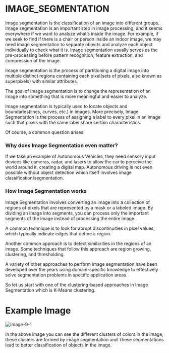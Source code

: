 # IMAGE_SEGMENTATION

Image segmentation is the classification of an image into different groups. 
Image segmentation is an important step in image processing, and it seems everywhere if we want to analyze what’s inside the image.
For example, if we seek to find if there is a chair or person inside an indoor image, we may need image segmentation to separate objects 
and analyze each object individually to check what it is. Image segmentation usually serves as the pre-processing before pattern recognition, 
feature extraction, and compression of the image.

Image segmentation is the process of partitioning a digital image into multiple distinct regions containing each pixel(sets of pixels, also 
known as superpixels) with similar attributes.

The goal of Image segmentation is to change the representation of an image into something that is more meaningful and easier to analyze. 

Image segmentation is typically used to locate objects and boundaries(lines, curves, etc.) in images. More precisely, Image Segmentation 
is the process of assigning a label to every pixel in an image such that pixels with the same label share certain characteristics.

Of course, a common question arises:

### Why does Image Segmentation even matter?

If we take an example of Autonomous Vehicles, they need sensory input devices like cameras, radar, and lasers to allow the car to 
perceive the world around it, creating a digital map. Autonomous driving is not even possible without object detection which itself 
involves image classification/segmentation.

### How Image Segmentation works

 
Image Segmentation involves converting an image into a collection of regions of pixels that are represented by a mask or a labeled image. 
By dividing an image into segments, you can process only the important segments of the image instead of processing the entire image.

A common technique is to look for abrupt discontinuities in pixel values, which typically indicate edges that define a region.

Another common approach is to detect similarities in the regions of an image. Some techniques that follow this approach are region growing, 
clustering, and thresholding.

A variety of other approaches to perform image segmentation have been developed over the years using domain-specific knowledge to effectively 
solve segmentation problems in specific application areas.

So let us start with one of the clustering-based approaches in Image Segmentation which is K-Means clustering.


# Example Image
![image-9-1](https://user-images.githubusercontent.com/30102047/126491804-f621a747-b17f-4eab-a2bc-4442759ccd7f.png)

In the above image you can see the different clusters of colors in the image, these clusters are formed by image segmentation and These segmentations lead to better classification of objects in the image.
